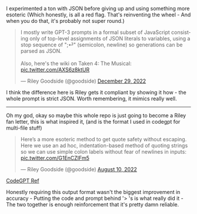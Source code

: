 I experimented a ton with JSON before giving up and using something more esoteric (Which honestly, is all a red flag. That's reinventing the wheel - And when you do that, it's probably not super round.)

<blockquote class="twitter-tweet"><p lang="en" dir="ltr">I mostly write GPT-3 prompts in a formal subset of JavaScript consisting only of top-level assignments of JSON literals to variables, using a stop sequence of &quot;;⏎&quot; (semicolon, newline) so generations can be parsed as JSON.<br><br>Also, here&#39;s the wiki on Taken 4: The Musical: <a href="https://t.co/AXS6z8ktUR">pic.twitter.com/AXS6z8ktUR</a></p>&mdash; Riley Goodside (@goodside) <a href="https://twitter.com/goodside/status/1608329313425686530?ref_src=twsrc%5Etfw">December 29, 2022</a></blockquote> 

I think the difference here is Riley gets it compliant by showing it how - the whole prompt is strict JSON. Worth remembering, it mimics really well.

---

Oh my god, okay so maybe this whole repo is just going to become a Riley fan letter, this is what inspired it, (and is the format I used in codegpt for multi-file stuff)

<blockquote class="twitter-tweet"><p lang="en" dir="ltr">Here’s a more esoteric method to get quote safety without escaping. Here we use an ad hoc, indentation-based method of quoting strings so we can use simple colon labels without fear of newlines in inputs: <a href="https://t.co/G1EnCZIFm5">pic.twitter.com/G1EnCZIFm5</a></p>&mdash; Riley Goodside (@goodside) <a href="https://twitter.com/goodside/status/1557227829145882624?ref_src=twsrc%5Etfw">August 10, 2022</a></blockquote> 

[CodeGPT Ref](https://github.com/morganpartee/codegpt/blob/main/codegpt/gpt_interface.py#L50)

Honestly requiring this output format wasn't the biggest improvement in accuracy - Putting the code and prompt behind '> 's is what really did it - The two together is enough reinforcement that it's pretty damn reliable.
